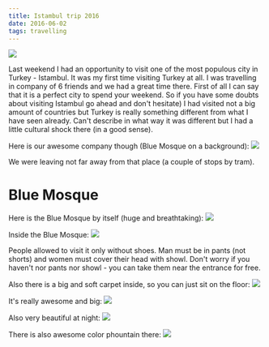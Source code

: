 ```yaml
---
title: Istambul trip 2016
date: 2016-06-02
tags: travelling
---
```


<img src="/images/istambul/IMG_2916.jpg"/>

Last weekend I had an opportunity to visit one of the most populous city in Turkey - Istambul.
It was my first time visiting Turkey at all. I was travelling in company of 6 friends and we had a great time there. 
First of all I can say that it is a perfect city to spend your weekend. So if you have some doubts about visiting
Istambul go ahead and don't hesitate) I had visited not a big amount of countries
but Turkey is really something different from what I have seen already. Can't describe in what way it was different
but I had a little cultural shock there (in a good sense).
 
Here is our awesome company though (Blue Mosque on a background):
<img src="/images/istambul/IMG_0078.jpg"/>

We were leaving not far away from that place (a couple of stops by tram).

# Blue Mosque
Here is the Blue Mosque by itself (huge and breathtaking):
<img src="/images/istambul/IMG_2838.jpg"/>

Inside the Blue Mosque:
<img src="/images/istambul/IMG_2835.jpg"/>

People allowed to visit it only without shoes. Man must be in pants (not shorts) and women must cover their head with showl.
Don't worry if you haven't nor pants nor showl - you can take them near the entrance for free.

Also there is a big and soft carpet inside, so you can just sit on the floor:
<img src="/images/istambul/IMG_0075.jpg"/>

It's really awesome and big:
<img src="/images/istambul/IMG_2827.jpg"/>

Also very beautiful at night:
<img src="/images/istambul/IMG_2865.jpg"/>

There is also awesome color phountain there:
<img src="/images/istambul/IMG_2871.jpg"/>
 


